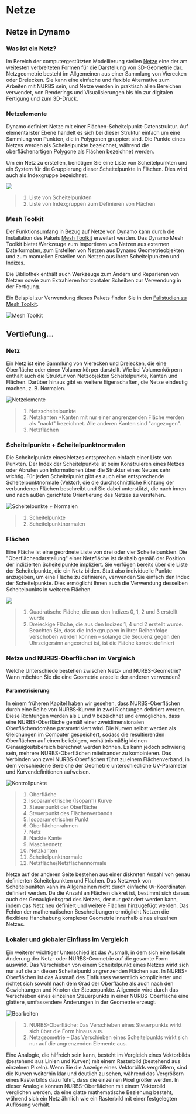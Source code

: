# Netze

## Netze in Dynamo

### Was ist ein Netz?

Im Bereich der computergestützten Modellierung stellen [Netze](7-meshes.md#mesh) eine der am weitesten verbreiteten Formen für die Darstellung von 3D-Geometrie dar. Netzgeometrie besteht im Allgemeinen aus einer Sammlung von Vierecken oder Dreiecken. Sie kann eine einfache und flexible Alternative zum Arbeiten mit NURBS sein, und Netze werden in praktisch allen Bereichen verwendet, von Renderings und Visualisierungen bis hin zur digitalen Fertigung und zum 3D-Druck.

### Netzelemente

Dynamo definiert Netze mit einer Flächen-Scheitelpunkt-Datenstruktur. Auf elementarster Ebene handelt es sich bei dieser Struktur einfach um eine Sammlung von Punkten, die in Polygonen gruppiert sind. Die Punkte eines Netzes werden als Scheitelpunkte bezeichnet, während die oberflächenartigen Polygone als Flächen bezeichnet werden.

Um ein Netz zu erstellen, benötigen Sie eine Liste von Scheitelpunkten und ein System für die Gruppierung dieser Scheitelpunkte in Flächen. Dies wird auch als Indexgruppe bezeichnet.

![](../images/5-2/7/meshes-meshelements.jpg)

> 1. Liste von Scheitelpunkten
> 2. Liste von Indexgruppen zum Definieren von Flächen

### Mesh Toolkit

Der Funktionsumfang in Bezug auf Netze von Dynamo kann durch die Installation des Pakets [Mesh Toolkit](https://github.com/DynamoDS/Dynamo/wiki/Dynamo-Mesh-Toolkit) erweitert werden. Das Dynamo Mesh Toolkit bietet Werkzeuge zum Importieren von Netzen aus externen Dateiformaten, zum Erstellen von Netzen aus Dynamo Geometrieobjekten und zum manuellen Erstellen von Netzen aus ihren Scheitelpunkten und Indizes.

Die Bibliothek enthält auch Werkzeuge zum Ändern und Reparieren von Netzen sowie zum Extrahieren horizontaler Scheiben zur Verwendung in der Fertigung.

Ein Beispiel zur Verwendung dieses Pakets finden Sie in den [Fallstudien zu Mesh Toolkit](https://github.com/DynamoDS/Dynamo/wiki/Dynamo-Mesh-Toolkit#nodes).

![Mesh Toolkit](../images/5-2/7/meshes-meshtoolkitstandfordbunny.jpg)

## Vertiefung...

### Netz

Ein Netz ist eine Sammlung von Vierecken und Dreiecken, die eine Oberfläche oder einen Volumenkörper darstellt. Wie bei Volumenkörpern enthält auch die Struktur von Netzobjekten Scheitelpunkte, Kanten und Flächen. Darüber hinaus gibt es weitere Eigenschaften, die Netze eindeutig machen, z. B. Normalen.

![Netzelemente](../images/5-2/7/MeshElements2.jpg)

> 1. Netzscheitelpunkte
> 2. Netzkanten *Kanten mit nur einer angrenzenden Fläche werden als "nackt" bezeichnet. Alle anderen Kanten sind "angezogen".
> 3. Netzflächen

### Scheitelpunkte + Scheitelpunktnormalen

Die Scheitelpunkte eines Netzes entsprechen einfach einer Liste von Punkten. Der Index der Scheitelpunkte ist beim Konstruieren eines Netzes oder Abrufen von Informationen über die Struktur eines Netzes sehr wichtig. Für jeden Scheitelpunkt gibt es auch eine entsprechende Scheitelpunktnormale (Vektor), die die durchschnittliche Richtung der verbundenen Flächen beschreibt und Sie dabei unterstützt, die nach innen und nach außen gerichtete Orientierung des Netzes zu verstehen.

![Scheitelpunkte + Normalen](../images/5-2/7/vertexNormals.jpg)

> 1. Scheitelpunkte
> 2. Scheitelpunktnormalen

### Flächen

Eine Fläche ist eine geordnete Liste von drei oder vier Scheitelpunkten. Die "Oberflächendarstellung" einer Netzfläche ist deshalb gemäß der Position der indizierten Scheitelpunkte impliziert. Sie verfügen bereits über die Liste der Scheitelpunkte, die ein Netz bilden. Statt also individuelle Punkte anzugeben, um eine Fläche zu definieren, verwenden Sie einfach den Index der Scheitelpunkte. Dies ermöglicht Ihnen auch die Verwendung desselben Scheitelpunkts in weiteren Flächen.

![](../images/5-2/7/meshFaces.jpg)

> 1. Quadratische Fläche, die aus den Indizes 0, 1, 2 und 3 erstellt wurde
> 2. Dreieckige Fläche, die aus den Indizes 1, 4 und 2 erstellt wurde. Beachten Sie, dass die Indexgruppen in ihrer Reihenfolge verschoben werden können – solange die Sequenz gegen den Uhrzeigersinn angeordnet ist, ist die Fläche korrekt definiert

### Netze und NURBS-Oberflächen im Vergleich

Welche Unterschiede bestehen zwischen Netz- und NURBS-Geometrie? Wann möchten Sie die eine Geometrie anstelle der anderen verwenden?

#### Parametrisierung

In einem früheren Kapitel haben wir gesehen, dass NURBS-Oberflächen durch eine Reihe von NURBS-Kurven in zwei Richtungen definiert werden. Diese Richtungen werden als `U` und `V` bezeichnet und ermöglichen, dass eine NURBS-Oberfläche gemäß einer zweidimensionalen Oberflächendomäne parametrisiert wird. Die Kurven selbst werden als Gleichungen im Computer gespeichert, sodass die resultierenden Oberflächen auf einen beliebigen, verhältnismäßig kleinen Genauigkeitsbereich berechnet werden können. Es kann jedoch schwierig sein, mehrere NURBS-Oberflächen miteinander zu kombinieren. Das Verbinden von zwei NURBS-Oberflächen führt zu einem Flächenverband, in dem verschiedene Bereiche der Geometrie unterschiedliche UV-Parameter und Kurvendefinitionen aufweisen.

![Kontrollpunkte](../images/5-2/7/NURBSvsMESH-01.jpg)

> 1. Oberfläche
> 2. Isoparametrische (Isoparm) Kurve
> 3. Steuerpunkt der Oberfläche
> 4. Steuerpunkt des Flächenverbands
> 5. Isoparametrischer Punkt
> 6. Oberflächenrahmen
> 7. Netz
> 8. Nackte Kante
> 9. Maschennetz
> 10. Netzkanten
> 11. Scheitelpunktnormale
> 12. Netzfläche/Netzflächennormale

Netze auf der anderen Seite bestehen aus einer diskreten Anzahl von genau definierten Scheitelpunkten und Flächen. Das Netzwerk von Scheitelpunkten kann im Allgemeinen nicht durch einfache `UV`-Koordinaten definiert werden. Da die Anzahl an Flächen diskret ist, bestimmt sich daraus auch der Genauigkeitsgrad des Netzes, der nur geändert werden kann, indem das Netz neu definiert und weitere Flächen hinzugefügt werden. Das Fehlen der mathematischen Beschreibungen ermöglicht Netzen die flexiblere Handhabung komplexer Geometrie innerhalb eines einzelnen Netzes.

### Lokaler und globaler Einfluss im Vergleich

Ein weiterer wichtiger Unterschied ist das Ausmaß, in dem sich eine lokale Änderung der Netz- oder NURBS-Geometrie auf die gesamte Form auswirkt. Das Verschieben von einem Scheitelpunkt eines Netzes wirkt sich nur auf die an diesen Scheitelpunkt angrenzenden Flächen aus. In NURBS-Oberflächen ist das Ausmaß des Einflusses wesentlich komplizierter und richtet sich sowohl nach dem Grad der Oberfläche als auch nach den Gewichtungen und Knoten der Steuerpunkte. Allgemein wird durch das Verschieben eines einzelnen Steuerpunkts in einer NURBS-Oberfläche eine glattere, umfassendere Änderungen in der Geometrie erzeugt.

![Bearbeiten](../images/5-2/7/NURBSvsMESH-02.jpg)

> 1. NURBS-Oberfläche: Das Verschieben eines Steuerpunkts wirkt sich über die Form hinaus aus.
> 2. Netzgeometrie – Das Verschieben eines Scheitelpunkts wirkt sich nur auf die angrenzenden Elemente aus.

Eine Analogie, die hilfreich sein kann, besteht im Vergleich eines Vektorbilds (bestehend aus Linien und Kurven) mit einem Rasterbild (bestehend aus einzelnen Pixeln). Wenn Sie die Anzeige eines Vektorbilds vergrößern, sind die Kurven weiterhin klar und deutlich zu sehen, während das Vergrößern eines Rasterbilds dazu führt, dass die einzelnen Pixel größer werden. In dieser Analogie können NURBS-Oberflächen mit einem Vektorbild verglichen werden, da eine glatte mathematische Beziehung besteht, während sich ein Netz ähnlich wie ein Rasterbild mit einer festgelegten Auflösung verhält.

##
